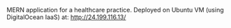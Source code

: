 MERN application for a healthcare practice. 
Deployed on Ubuntu VM (using DigitalOcean IaaS) at: http://24.199.116.13/
